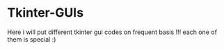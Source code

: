 # Tkinter-GUIs
Here i will put different tkinter gui codes on frequent basis !!! each one of them is special :)
